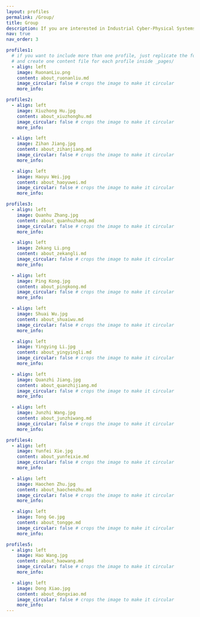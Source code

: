 ```yaml
---
layout: profiles
permalink: /Group/
title: Group
description: If you are interested in Industrial Cyber-Physical Systems and Intelligent unmanned system, welcome to join us at ruonan.liu@sjtu.edu.cn.
nav: true
nav_order: 3

profiles1:
  # if you want to include more than one profile, just replicate the following block
  # and create one content file for each profile inside _pages/
  - align: left
    image: RuonanLiu.png
    content: about_ruonanliu.md
    image_circular: false # crops the image to make it circular
    more_info: 

profiles2:
  - align: left
    image: Xiuzhong Hu.jpg
    content: about_xiuzhonghu.md
    image_circular: false # crops the image to make it circular
    more_info: 

  - align: left
    image: Zihan Jiang.jpg
    content: about_zihanjiang.md
    image_circular: false # crops the image to make it circular
    more_info:

  - align: left
    image: Haoyu Wei.jpg
    content: about_haoyuwei.md
    image_circular: false # crops the image to make it circular
    more_info:

profiles3:
  - align: left
    image: Quanhu Zhang.jpg
    content: about_quanhuzhang.md
    image_circular: false # crops the image to make it circular
    more_info:

  - align: left
    image: Zekang Li.png
    content: about_zekangli.md
    image_circular: false # crops the image to make it circular
    more_info: 

  - align: left
    image: Ping Kong.jpg
    content: about_pingkong.md
    image_circular: false # crops the image to make it circular
    more_info: 

  - align: left
    image: Shuai Wu.jpg
    content: about_shuaiwu.md
    image_circular: false # crops the image to make it circular
    more_info:

  - align: left
    image: Yingying Li.jpg
    content: about_yingyingli.md
    image_circular: false # crops the image to make it circular
    more_info:

  - align: left
    image: Quanzhi Jiang.jpg
    content: about_quanzhijiang.md
    image_circular: false # crops the image to make it circular
    more_info:

  - align: left
    image: Junzhi Wang.jpg
    content: about_junzhiwang.md
    image_circular: false # crops the image to make it circular
    more_info: 

profiles4:
  - align: left
    image: Yunfei Xie.jpg
    content: about_yunfeixie.md
    image_circular: false # crops the image to make it circular
    more_info: 

  - align: left
    image: Haochen Zhu.jpg
    content: about_haochenzhu.md
    image_circular: false # crops the image to make it circular
    more_info:

  - align: left
    image: Tong Ge.jpg
    content: about_tongge.md
    image_circular: false # crops the image to make it circular
    more_info:

profiles5:
  - align: left
    image: Hao Wang.jpg
    content: about_haowang.md
    image_circular: false # crops the image to make it circular
    more_info:

  - align: left
    image: Dong Xiao.jpg
    content: about_dongxiao.md
    image_circular: false # crops the image to make it circular
    more_info:
---
```

